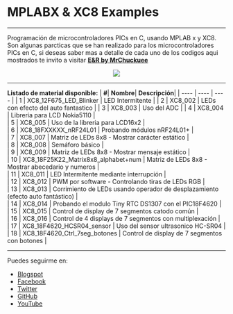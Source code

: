 # MPLABX & XC8 Examples
***
Programación de microcontroladores PICs en C, usando MPLAB x y XC8. Son algunas parcticas que se han realizado para los microcontroladores PICs en C, si deseas saber mas a detalle de cada uno de los codigos aqui mostrados te invito a visitar [**E&R by MrChuckuee**](http://mrchunckuee.blogspot.mx/p/mplapx-y-xc8.html) 

<p align="center">
  <img src="http://2.bp.blogspot.com/-n3qpKEQO2w4/VF8P-RfQv5I/AAAAAAAAB5k/QfjsE5pZKYU/s1600/mplab%2Bx%2By%2Bxc8%2B-%2Belectronica%2By%2Brobotica.png"/>
</p>

***
**Listado de material disponible:**
| **#**| **Nombre**| **Descripción**|
| ---- | ---- | ---- | 
| 1 | XC8_12F675_LED_Blinker | LED Intermitente |
| 2 | XC8_002 | LEDs con efecto del auto fantastico |
| 3 | XC8_003 | Uso del ADC |
| 4 | XC8_004 | Libreria para LCD Nokia5110 |  
| 5 | XC8_005 | Uso de la libreria para LCD16x2 |  
| 6 | XC8_18FXXKXX_nRF24L01 | Probando módulos nRF24L01+ |  
| 7 | XC8_007 | Matriz de LEDs 8x8 - Mostrar carácter estático |  
| 8 | XC8_008 | Semáforo básico |  
| 9 | XC8_009 | Matriz de LEDs 8x8 - Mostrar mensaje estático |  
| 10 | XC8_18F25K22_Matrix8x8_alphabet+num | Matriz de LEDs 8x8 - Mostrar abecedario y numeros |  
| 11 | XC8_011 | LED Intermitente mediante interrupción |  
| 12 | XC8_012 | PWM por software - Controlando tiras de LEDs RGB |  
| 13 | XC8_013 | Corrimiento de LEDs usando operador de desplazamiento (efecto auto fantástico) |  
| 14 | XC8_014 | Probando el modulo Tiny RTC DS1307 con el PIC18F4620 |  
| 15 | XC8_015 | Control de display de 7 segmentos catodo común |  
| 16 | XC8_016 | Control de 4 displays de 7 segmentos con multiplexación |  
| 17 | XC8_18F4620_HCSR04_sensor | Uso del sensor ultrasonico HC-SR04  | 
| 18 | XC8_18F4620_Ctrl_7seg_botones | Control de display de 7 segmentos con botones |  

***
Puedes seguirme en:
- [Blogspot](http://mrchunckuee.blogspot.com)
- [Facebook](https://www.facebook.com/ElectronicayRobotica)
- [Twitter](https://twitter.com/MrChunckuee)
- [GitHub](https://github.com/MrChunckuee)
- [YouTube](https://www.youtube.com/user/mrchunckueepsr)
